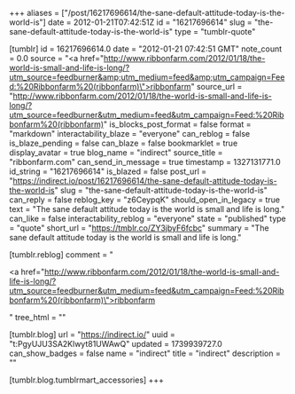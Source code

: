 +++
aliases = ["/post/16217696614/the-sane-default-attitude-today-is-the-world-is"]
date = 2012-01-21T07:42:51Z
id = "16217696614"
slug = "the-sane-default-attitude-today-is-the-world-is"
type = "tumblr-quote"

[tumblr]
id = 16217696614.0
date = "2012-01-21 07:42:51 GMT"
note_count = 0.0
source = "<a href=\"http://www.ribbonfarm.com/2012/01/18/the-world-is-small-and-life-is-long/?utm_source=feedburner&amp;utm_medium=feed&amp;utm_campaign=Feed:%20Ribbonfarm%20(ribbonfarm)\">ribbonfarm</a>"
source_url = "http://www.ribbonfarm.com/2012/01/18/the-world-is-small-and-life-is-long/?utm_source=feedburner&utm_medium=feed&utm_campaign=Feed:%20Ribbonfarm%20(ribbonfarm)"
is_blocks_post_format = false
format = "markdown"
interactability_blaze = "everyone"
can_reblog = false
is_blaze_pending = false
can_blaze = false
bookmarklet = true
display_avatar = true
blog_name = "indirect"
source_title = "ribbonfarm.com"
can_send_in_message = true
timestamp = 1327131771.0
id_string = "16217696614"
is_blazed = false
post_url = "https://indirect.io/post/16217696614/the-sane-default-attitude-today-is-the-world-is"
slug = "the-sane-default-attitude-today-is-the-world-is"
can_reply = false
reblog_key = "z6CeypqK"
should_open_in_legacy = true
text = "The sane default attitude today is the world is small and life is long."
can_like = false
interactability_reblog = "everyone"
state = "published"
type = "quote"
short_url = "https://tmblr.co/ZY3jbyF6fcbc"
summary = "The sane default attitude today is the world is small and life is long."

[tumblr.reblog]
comment = "<p><a href=\"http://www.ribbonfarm.com/2012/01/18/the-world-is-small-and-life-is-long/?utm_source=feedburner&utm_medium=feed&utm_campaign=Feed:%20Ribbonfarm%20(ribbonfarm)\">ribbonfarm</a></p>"
tree_html = ""

[tumblr.blog]
url = "https://indirect.io/"
uuid = "t:PgyUJU3SA2Klwyt81UWAwQ"
updated = 1739939727.0
can_show_badges = false
name = "indirect"
title = "indirect"
description = ""

[tumblr.blog.tumblrmart_accessories]
+++
